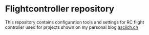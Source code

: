 # Flightcontroller repository

This repository contains configuration tools and settings for RC flight controller used for projects shown on my personal blog
[asciich.ch](https://asciich.ch/)